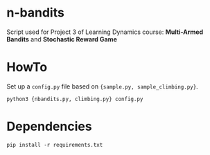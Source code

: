 # n-bandits

Script used for Project 3 of Learning Dynamics course:
**Multi-Armed Bandits** and **Stochastic Reward Game**

# HowTo

Set up a `config.py` file based on `{sample.py, sample_climbing.py}`.

```
python3 {nbandits.py, climbing.py} config.py
```

# Dependencies

```
pip install -r requirements.txt
```
